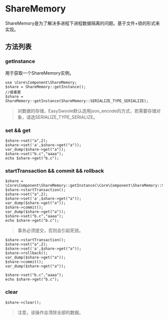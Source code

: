 # ShareMemory
ShareMemory是为了解决多进程下进程数据隔离的问题。基于文件+锁的形式来实现。

## 方法列表
### getInstance
用于获取一个ShareMemory实例。
```
use \Core\Component\ShareMemory;
$share = ShareMemory::getInstance();
//或者是
$share = ShareMemory::getInstance(ShareMemory::SERIALIZE_TYPE_SERIALIZE);
```

> 对数据的存储，EasySwoole默认选用json_encode的方式，若需要存储对象，请选SERIALIZE_TYPE_SERIALIZE。

### set && get
```
$share->set("a",2);
$share->set('a',$share->get("a"));
var_dump($share->get("a"));
$share->set("b.c","aaaa");
echo $share->get("b.c");
```
### startTransaction && commit && rollback
```
$share = \Core\Component\ShareMemory::getInstance(\Core\Component\ShareMemory::SERIALIZE_TYPE_SERIALIZE);
$share->startTransaction();
$share->set("a",2);
$share->set('a',$share->get("a"));
var_dump($share->get("a"));
$share->commit();
var_dump($share->get("a"));
$share->set("b.c","aaaa");
echo $share->get("b.c");
```
> 事务必须提交，否则会引起死锁。

```
$share->startTransaction();
$share->set("a",2);
$share->set('a',$share->get("a"));
$share->rollback();
var_dump($share->get("a"));
$share->commit();
var_dump($share->get("a"));

$share->set("b.c","aaaa");
echo $share->get("b.c");

```

### clear
```
$share->clear();
```
> 注意，该操作会清除全部的数据。

<script>
    var _hmt = _hmt || [];
    (function() {
        var hm = document.createElement("script");
        hm.src = "https://hm.baidu.com/hm.js?4c8d895ff3b25bddb6fa4185c8651cc3";
        var s = document.getElementsByTagName("script")[0];
        s.parentNode.insertBefore(hm, s);
    })();
</script>
<script>
(function(){
    var bp = document.createElement('script');
    var curProtocol = window.location.protocol.split(':')[0];
    if (curProtocol === 'https') {
        bp.src = 'https://zz.bdstatic.com/linksubmit/push.js';        
    }
    else {
        bp.src = 'http://push.zhanzhang.baidu.com/push.js';
    }
    var s = document.getElementsByTagName("script")[0];
    s.parentNode.insertBefore(bp, s);
})();
</script>
